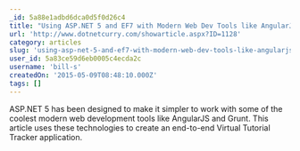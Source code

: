 ```yaml
---
_id: 5a88e1adbd6dca0d5f0d26c4
title: "Using ASP.NET 5 and EF7 with Modern Web Dev Tools like AngularJS and Grunt"
url: 'http://www.dotnetcurry.com/showarticle.aspx?ID=1128'
category: articles
slug: 'using-asp-net-5-and-ef7-with-modern-web-dev-tools-like-angularjs-and-grunt'
user_id: 5a83ce59d6eb0005c4ecda2c
username: 'bill-s'
createdOn: '2015-05-09T08:48:10.000Z'
tags: []
---
```


ASP.NET 5 has been designed to make it simpler to work with some of the coolest modern web development tools like AngularJS and Grunt. This article uses these technologies to create an end-to-end Virtual Tutorial Tracker application.
